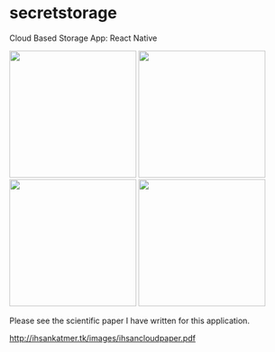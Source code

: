 # secretstorage
Cloud Based Storage App: React Native

<p float="left">
   <img src="http://ihsankatmer.tk/images/screenshot1.png" width="225">
   <img src="http://ihsankatmer.tk/images/screenshot2.png" width="225">
   <img src="http://ihsankatmer.tk/images/screenshot3.png" width="225">
   <img src="http://ihsankatmer.tk/images/screenshot4.png" width="225">
</p>

Please see the scientific paper I have written for this application.

http://ihsankatmer.tk/images/ihsancloudpaper.pdf

